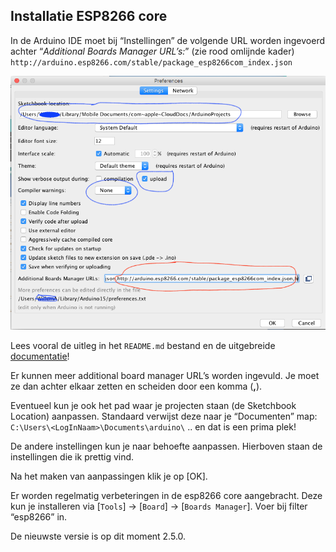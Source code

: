 ## Installatie ESP8266 core
In de Arduino IDE moet bij “Instellingen” de volgende URL worden ingevoerd 
achter “*Additional Boards Manager URL’s:*” (zie rood omlijnde kader)
`http://arduino.esp8266.com/stable/package_esp8266com_index.json`

![](images/Preferences.png)

Lees vooral de uitleg in het `README.md` bestand en de uitgebreide 
[documentatie](https://arduino-esp8266.readthedocs.io/en/2.5.0/)!

Er kunnen meer additional board manager URL’s worden ingevuld. Je moet ze dan 
achter elkaar zetten en scheiden door een komma (**,**).

Eventueel kun je ook het pad waar je projecten staan (de Sketchbook Location) 
aanpassen. Standaard verwijst deze naar je “Documenten” map:
`C:\Users\<LogInNaam>\Documents\arduino\`
.. en dat is een prima plek!

De andere instellingen kun je naar behoefte aanpassen. Hierboven staan de 
instellingen die ik prettig vind. 

Na het maken van aanpassingen klik je op [OK].

Er worden regelmatig verbeteringen in de esp8266 core aangebracht. Deze kun je 
installeren via [`Tools`] -> [`Board`] -> [`Boards Manager`]. Voer bij filter “esp8266” 
in. 

De nieuwste versie is op dit moment 2.5.0.


